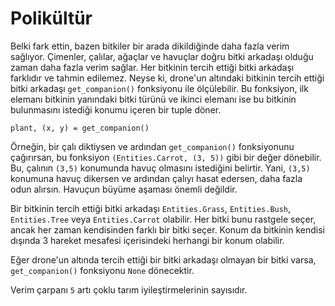 # Polikültür
Belki fark ettin, bazen bitkiler bir arada dikildiğinde daha fazla verim sağlıyor. Çimenler, çalılar, ağaçlar ve havuçlar doğru bitki arkadaşı olduğu zaman daha fazla verim sağlar. Her bitkinin tercih ettiği bitki arkadaşı farklıdır ve tahmin edilemez. Neyse ki, drone'un altındaki bitkinin tercih ettiği bitki arkadaşı `get_companion()` fonksiyonu ile ölçülebilir. Bu fonksiyon, ilk elemanı bitkinin yanındaki bitki türünü ve ikinci elemanı ise bu bitkinin bulunmasını istediği konumu içeren bir tuple döner.

`plant, (x, y) = get_companion()`

Örneğin, bir çalı diktiysen ve ardından `get_companion()` fonksiyonunu çağırırsan, bu fonksiyon `(Entities.Carrot, (3, 5))` gibi bir değer dönebilir. Bu, çalının `(3,5)` konumunda havuç olmasını istediğini belirtir. Yani, `(3,5)` konumuna havuç dikersen ve ardından çalıyı hasat edersen, daha fazla odun alırsın. Havuçun büyüme aşaması önemli değildir.

Bir bitkinin tercih ettiği bitki arkadaşı `Entities.Grass`, `Entities.Bush`, `Entities.Tree` veya `Entities.Carrot` olabilir. Her bitki bunu rastgele seçer, ancak her zaman kendisinden farklı bir bitki seçer. Konum da bitkinin kendisi dışında 3 hareket mesafesi içerisindeki herhangi bir konum olabilir.

Eğer drone'un altında tercih ettiği bir bitki arkadaşı olmayan bir bitki varsa, `get_companion()` fonksiyonu `None` dönecektir.

Verim çarpanı `5` artı çoklu tarım iyileştirmelerinin sayısıdır.